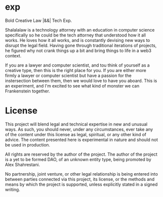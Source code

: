 # exp
Bold Creative Law |&amp;&amp;| Tech Exp.

Shalalalaw is a technology attorney with an education in computer science specifically so he could be the tech attorney that understood how it all works. He loves how it all works, and is constantly devising new ways to disrupt the legal  field. Having gone through traditional iterations of projects, he figured why not crank things up a bit and bring things to life in a web3 context. 

If you are a lawyer and computer scientist, and tou think of yourself as a creative type, then this is the right place for you. If you are either more firmly a lawyer or computer scientist but have a passion for the instersection between them, then we would love to have you aboard. This is an experiment, and I'm excited to see what kind of monster we can Frankenstein together.

# License
This project will blend legal and technical expertise in new and unusual ways. As such, you should never, under any circumstances, ever take any of the content under this license as legal, spiritual, or any other kind of advice. The content presented here is experimental in nature and should not be used in production. 

All rights are reserved by the author of the project. The author of the project is a yet to be formed DAO, of an unknown entity type, being promoted by Alex Shahrestani.

No partnership, joint venture, or other legal relationship is being entered into between parties connected via this project, its license, or the methods and means by which the project is supported, unless explicitly stated in a signed writing.
